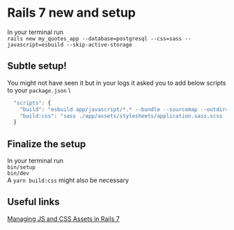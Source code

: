 
# Rails 7 new and setup

In your terminal run \
`rails new my_quotes_app --database=postgresql --css=sass --javascript=esbuild --skip-active-storage`

## Subtle setup!

You might not have seen it but in your logs it asked you to add below scripts to your `package.json` \
```javascript
  "scripts": {
    "build": "esbuild app/javascript/*.* --bundle --sourcemap --outdir=app/assets/builds",
    "build:css": "sass ./app/assets/stylesheets/application.sass.scss ./app/assets/builds/application.css --no-source-map --load-path=node_modules"
  }
```

## Finalize the setup
In your terminal run \
`bin/setup` \
`bin/dev` \
A `yarn build:css` might also be necessary

## Useful links
[Managing JS and CSS Assets in Rails 7](https://www.csalmeida.com/log/managing-js-and-css-assets-in-rails-7/)
